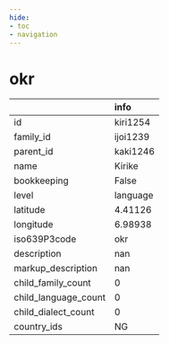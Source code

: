 ```yaml
---
hide:
- toc
- navigation
---
```

# okr
|                      | info     |
|:---------------------|:---------|
| id                   | kiri1254 |
| family_id            | ijoi1239 |
| parent_id            | kaki1246 |
| name                 | Kirike   |
| bookkeeping          | False    |
| level                | language |
| latitude             | 4.41126  |
| longitude            | 6.98938  |
| iso639P3code         | okr      |
| description          | nan      |
| markup_description   | nan      |
| child_family_count   | 0        |
| child_language_count | 0        |
| child_dialect_count  | 0        |
| country_ids          | NG       |